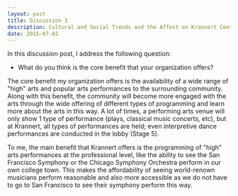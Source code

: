 ```yaml
---
layout: post
title: Discussion 3
description: Cultural and Social Trends and the Affect on Krannert Center
date: 2015-07-02
---
```


In this discussion post, I address the following question:

* What do you think is the core benefit that your organization offers?

The core benefit my organization offers is the availability of a wide range of "high" arts and popular arts performances to the surrounding community. Along with this benefit, the community will become more engaged with the arts through the wide offering of different types of programming and learn more about the arts in this way. A lot of times, a performing arts venue will only show 1 type of performance (plays, classical music concerts, etc), but at Krannert, all types of performances are held; even interpretive dance performances are conducted in the lobby (Stage 5).

To me, the main benefit that Krannert offers is the programming of "high" arts performances at the professional level, like the ability to see the San Francisco Symphony or the Chicago Symphony Orchestra perform in our own college town. This makes the affordability of seeing world-renown musicians perform reasonable and also more accessible as we do not have to go to San Francisco to see their symphony perform this way.